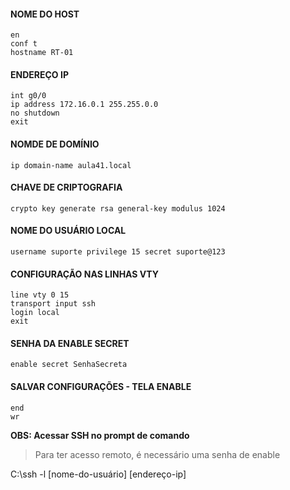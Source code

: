 #### NOME DO HOST
```
en
conf t
hostname RT-01
```


#### ENDEREÇO IP
```
int g0/0
ip address 172.16.0.1 255.255.0.0
no shutdown
exit
```

#### NOMDE DE DOMÍNIO 
```
ip domain-name aula41.local
```

#### CHAVE DE CRIPTOGRAFIA 
```
crypto key generate rsa general-key modulus 1024
```

#### NOME DO USUÁRIO LOCAL
```
username suporte privilege 15 secret suporte@123
```

#### CONFIGURAÇÃO NAS LINHAS VTY 
```
line vty 0 15
transport input ssh
login local
exit
```

#### SENHA DA ENABLE SECRET 
```
enable secret SenhaSecreta
```


#### SALVAR CONFIGURAÇÕES - TELA ENABLE
```
end
wr
```

**OBS: Acessar SSH no prompt de comando**
> Para ter acesso remoto, é necessário uma senha de enable

C:\ssh -l [nome-do-usuário] [endereço-ip]

